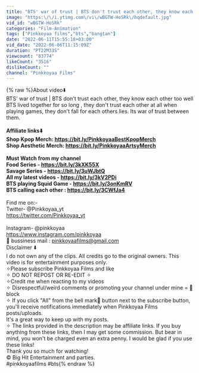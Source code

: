 ```yaml
---
title: "BTS' war of trust | BTS don't trust each other, they know each other too well"
image: "https:\/\/i.ytimg.com\/vi\/wBGTW-HoSRk\/hqdefault.jpg"
vid_id: "wBGTW-HoSRk"
categories: "Film-Animation"
tags: ["Pinkkoyaa films","bts","bangtan"]
date: "2022-06-11T15:55:18+03:00"
vid_date: "2022-06-06T11:15:09Z"
duration: "PT22M33S"
viewcount: "83774"
likeCount: "3516"
dislikeCount: ""
channel: "Pinkkoyaa Films"
---
```

{% raw %}About video⬇️<br />BTS' war of trust | BTS don't trust each other, they know each other too well<br />BTS lived together for so long , they don't trust each other at all when playing games, they don't fall for each others lies. Its war of trust between them. <br />______________________<br />Affiliate links⬇️<br />Shop Kpop Merch: <a rel="nofollow" target="blank" href="https://bit.ly/PinkkoyaaBestKpopMerch">https://bit.ly/PinkkoyaaBestKpopMerch</a><br />Shop Aesthetic Merch: <a rel="nofollow" target="blank" href="https://bit.ly/PinkkoyaaArtsyMerch">https://bit.ly/PinkkoyaaArtsyMerch</a><br /><br />Must Watch from my channel<br />Food Series - <a rel="nofollow" target="blank" href="https://bit.ly/3kXK55X">https://bit.ly/3kXK55X</a><br />Savage Series -  <a rel="nofollow" target="blank" href="https://bit.ly/3uWJbtQ">https://bit.ly/3uWJbtQ</a><br />All my latest videos -  <a rel="nofollow" target="blank" href="https://bit.ly/3kV2PDi">https://bit.ly/3kV2PDi</a><br />BTS playing Squid Game -  <a rel="nofollow" target="blank" href="https://bit.ly/3onKmRV">https://bit.ly/3onKmRV</a><br />BTS calling each other : <a rel="nofollow" target="blank" href="https://bit.ly/3CWfJa4">https://bit.ly/3CWfJa4</a><br />______________________<br />Find me on:-<br />Twitter- @Pinkkoyaa_yt<br /><a rel="nofollow" target="blank" href="https://twitter.com/Pinkkoyaa_yt">https://twitter.com/Pinkkoyaa_yt</a><br /><br />Instagram- @pinkkoyaa<br /><a rel="nofollow" target="blank" href="https://www.instagram.com/pinkkoyaa">https://www.instagram.com/pinkkoyaa</a><br />💌 bussiness mail : pinkkoyaafilms@gmail.com<br />Disclaimer ⬇️<br />I do not own any of the clips. All credits go to the original owners. This video is for entertainment purposes only. <br />✧Please subscribe Pinkkoyaa Films and like<br />✧ DO NOT REPOST OR RE-EDIT ✧<br />✧Credit me when reacting to my videos<br />✧ Disrespectful/weird comments or promoting your channel under mine = 🚫 block<br />✧ If you click &quot;All&quot; from the bell mark🔔 button next to the subscribe button, you'll receive notifications immediately when Pinkkoyaa Films posts/uploads.<br />It's a great way to keep up with my posts.<br />✧ The links provided in the description may be affiliate links. If you buy anything from these links, then I may get some commission. But bear in mind, you won't be charged even an extra penny. I would be glad if you use these links!<br />Thank you so much for watching!<br />© Big Hit Entertainment and parties.<br />#pinkkoyaafilms #bts{% endraw %}
